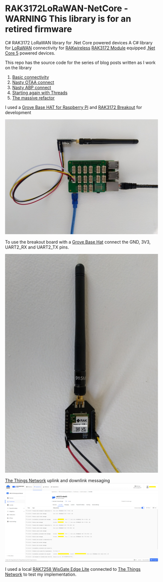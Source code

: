 # RAK3172LoRaWAN-NetCore - WARNING This library is for an retired firmware
C# RAK3172 LoRaWAN library for .Net Core powered devices
A C# library for [LoRaWAN](https://lora-alliance.org/about-lorawan) connectivity for [RAKwireless](https://www.rakwireless.com/en-us) [RAK3172 Module](https://www.rakwireless.com/en-us/products/lpwan-modules/rak3172-wisduo-lpwan-module) equipped [.Net Core 5](https://dotnet.microsoft.com/) powered devices.

This repo has the source code for the series of blog posts written as I work on the library

01. [Basic connectivity](http://blog.devmobile.co.nz/2021/09/19/net-core-rak3172-lorawan-library-part1/)
02. [Nasty OTAA connect](http://blog.devmobile.co.nz/2021/09/20/net-core-rak3172-lorawan-library-part2/)
03. [Nasty ABP connect](https://blog.devmobile.co.nz/2021/09/20/net-core-rak3172-lorawan-library-part3/)
04. [Starting again with Threads](https://blog.devmobile.co.nz/2021/09/27/net-core-rak3172-lorawan-library-part4/)
05. [The massive refactor](https://blog.devmobile.co.nz/2021/10/03/net-core-rak3172-lorawan-library-part5/)

I used a [Grove Base HAT for Raspberry Pi](https://www.seeedstudio.com/Grove-Base-Hat-for-Raspberry-Pi.html) and [RAK3172 Breakout](https://store.rakwireless.com/products/wisduo-breakout-board-rak3272s) for development

![Grove Base Hat for RaspberryPI connected RAK3127](RRPI3Rak3172.jpg)

To use the breakout board with a [Grove Base Hat](https://www.seeedstudio.com/Grove-Base-Hat-for-Raspberry-Pi.html) connect the GND, 3V3, UART2_RX and UART2_TX pins.

![Close up of Grove cable connection to RAK3172 breakout board](BreakoutConnection.jpg)

[The Things Network](https://www.thethingsnetwork.org/) uplink and downlink messaging 
![TTN Uplink and downlink messaging](TTIConnectAndSend.PNG)

I used a local [RAK7258 WisGate Edge Lite](https://store.rakwireless.com/collections/wisgate-edge/products/rak7258-micro-gateway) connected to [The Things Network](https://www.thethingsnetwork.org/) to test my implementation.

